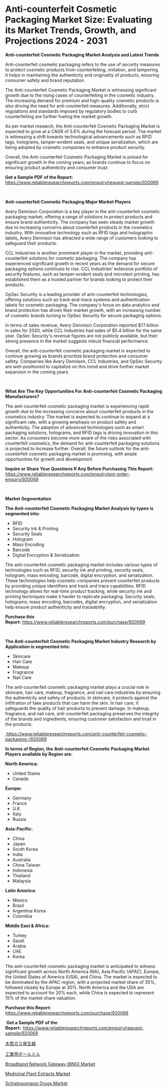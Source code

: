 <p><h1>Anti-counterfeit Cosmetic Packaging Market Size: Evaluating its Market Trends, Growth, and Projections 2024 - 2031</h1></p><p><strong>Anti-counterfeit Cosmetic Packaging Market Analysis and Latest Trends</strong></p>
<p><p>Anti-counterfeit cosmetic packaging refers to the use of security measures to protect cosmetic products from counterfeiting, imitation, and tampering. It helps in maintaining the authenticity and originality of products, ensuring consumer safety and brand reputation.</p><p>The Anti-counterfeit Cosmetic Packaging Market is witnessing significant growth due to the rising cases of counterfeiting in the cosmetic industry. The increasing demand for premium and high-quality cosmetic products is also driving the need for anti-counterfeit measures. Additionally, strict regulations and standards imposed by regulatory bodies to curb counterfeiting are further fueling the market growth.</p><p>As per market research, the Anti-counterfeit Cosmetic Packaging Market is expected to grow at a CAGR of 5.6% during the forecast period. The market is witnessing a shift towards technological advancements such as RFID tags, holograms, tamper-evident seals, and unique serialization, which are being adopted by cosmetic companies to enhance product security.</p><p>Overall, the Anti-counterfeit Cosmetic Packaging Market is poised for significant growth in the coming years, as brands continue to focus on ensuring product authenticity and consumer trust.</p></p>
<p><strong>Get a Sample PDF of the Report:&nbsp;</strong> <a href="https://www.reliableresearchreports.com/enquiry/request-sample/920069">https://www.reliableresearchreports.com/enquiry/request-sample/920069</a></p>
<p>&nbsp;</p>
<p><strong>Anti-counterfeit Cosmetic Packaging Major Market Players</strong></p>
<p><p>Avery Dennison Corporation is a key player in the anti-counterfeit cosmetic packaging market, offering a range of solutions to protect products and ensure brand authenticity. The company has seen steady market growth due to increasing concerns about counterfeit products in the cosmetics industry. With innovative technology such as RFID tags and holographic labels, Avery Dennison has attracted a wide range of customers looking to safeguard their products.</p><p>CCL Industries is another prominent player in the market, providing anti-counterfeit solutions for cosmetic packaging. The company has experienced significant growth in recent years as the demand for secure packaging options continues to rise. CCL Industries' extensive portfolio of security features, such as tamper-evident seals and microtext printing, has established them as a trusted partner for brands looking to protect their products.</p><p>OpSec Security is a leading provider of anti-counterfeit technologies, offering solutions such as track-and-trace systems and authentication labels for cosmetic packaging. The company's focus on data analytics and brand protection has driven their market growth, with an increasing number of cosmetic brands turning to OpSec Security for secure packaging options.</p><p>In terms of sales revenue, Avery Dennison Corporation reported $7.1 billion in sales for 2020, while CCL Industries had sales of $5.4 billion for the same year. OpSec Security's revenue figures are not publicly available, but their strong presence in the market suggests robust financial performance.</p><p>Overall, the anti-counterfeit cosmetic packaging market is expected to continue growing as brands prioritize brand protection and consumer safety. Companies like Avery Dennison, CCL Industries, and OpSec Security are well-positioned to capitalize on this trend and drive further market expansion in the coming years.</p></p>
<p>&nbsp;</p>
<p><strong>What Are The Key Opportunities For Anti-counterfeit Cosmetic Packaging Manufacturers?</strong></p>
<p><p>The anti-counterfeit cosmetic packaging market is experiencing rapid growth due to the increasing concerns about counterfeit products in the cosmetics industry. The market is expected to continue to expand at a significant rate, with a growing emphasis on product safety and authenticity. The adoption of advanced technologies such as smart packaging solutions, holograms, and RFID tags is driving innovation in this sector. As consumers become more aware of the risks associated with counterfeit cosmetics, the demand for anti-counterfeit packaging solutions is projected to increase further. Overall, the future outlook for the anti-counterfeit cosmetic packaging market is promising, with ample opportunities for growth and development.</p></p>
<p><strong>Inquire or Share Your Questions If Any Before Purchasing This Report:</strong> <a href="https://www.reliableresearchreports.com/enquiry/pre-order-enquiry/920069">https://www.reliableresearchreports.com/enquiry/pre-order-enquiry/920069</a></p>
<p>&nbsp;</p>
<p><strong>Market Segmentation</strong></p>
<p><strong>The Anti-counterfeit Cosmetic Packaging Market Analysis by types is segmented into:</strong></p>
<p><ul><li>RFID</li><li>Security Ink & Printing</li><li>Security Seals</li><li>Hologram</li><li>Mass Encoding</li><li>Barcode</li><li>Digital Encryption & Serialization</li></ul></p>
<p><p>The anti-counterfeit cosmetic packaging market includes various types of technologies such as RFID, security ink and printing, security seals, hologram, mass encoding, barcode, digital encryption, and serialization. These technologies help cosmetic companies prevent counterfeit products by providing unique identifiers and track and trace capabilities. RFID technology allows for real-time product tracking, while security ink and printing techniques make it harder to replicate packaging. Security seals, holograms, mass encoding, barcodes, digital encryption, and serialization help ensure product authenticity and traceability.</p></p>
<p><strong>Purchase this Report:&nbsp;</strong><a href="https://www.reliableresearchreports.com/purchase/920069">https://www.reliableresearchreports.com/purchase/920069</a></p>
<p>&nbsp;</p>
<p><strong>The Anti-counterfeit Cosmetic Packaging Market Industry Research by Application is segmented into:</strong></p>
<p><ul><li>Skincare</li><li>Hair Care</li><li>Makeup</li><li>Fragrance</li><li>Nail Care</li></ul></p>
<p><p>The anti-counterfeit cosmetic packaging market plays a crucial role in skincare, hair care, makeup, fragrance, and nail care industries by ensuring the authenticity and safety of products. In skincare, it protects against the infiltration of fake products that can harm the skin. In hair care, it safeguards the quality of hair products to prevent damage. In makeup, fragrance, and nail care, anti-counterfeit packaging preserves the integrity of the brands and ingredients, ensuring customer satisfaction and trust in the products.</p></p>
<p><a href="https://www.reliableresearchreports.com/anti-counterfeit-cosmetic-packaging-r920069">&nbsp;https://www.reliableresearchreports.com/anti-counterfeit-cosmetic-packaging-r920069</a></p>
<p><strong>In terms of Region, the Anti-counterfeit Cosmetic Packaging Market Players available by Region are:</strong></p>
<p>
    <p> <strong> North America: </strong>
        <ul>
            <li>United States</li>
            <li>Canada</li>
        </ul>
        </p> 
    <p> <strong> Europe: </strong>
        <ul>
            <li>Germany</li>
            <li>France</li>
            <li>U.K.</li>
            <li>Italy</li>
            <li>Russia</li>
        </ul>
        </p> 
    <p> <strong> Asia-Pacific: </strong>
        <ul>
            <li>China</li>
            <li>Japan</li>
            <li>South Korea</li>
            <li>India</li>
            <li>Australia</li>
            <li>China Taiwan</li>
            <li>Indonesia</li>
            <li>Thailand</li>
            <li>Malaysia</li>
        </ul>
        </p> 
    <p> <strong> Latin America: </strong>
        <ul>
            <li>Mexico</li>
            <li>Brazil</li>
            <li>Argentina Korea</li>
            <li>Colombia</li>
        </ul>
        </p> 
    <p> <strong> Middle East & Africa: </strong>
        <ul>
            <li>Turkey</li>
            <li>Saudi</li>
            <li>Arabia</li>
            <li>UAE</li>
            <li>Korea</li>
        </ul>
    </p>
    </p>
<p><p>The anti-counterfeit cosmetic packaging market is anticipated to witness significant growth across North America (NA), Asia Pacific (APAC), Europe, the United States of America (USA), and China. The market is expected to be dominated by the APAC region, with a projected market share of 35%, followed closely by Europe at 30%. North America and the USA are expected to account for 20% each, while China is expected to represent 15% of the market share valuation.</p></p>
<p><strong>Purchase this Report: </strong><a href="https://www.reliableresearchreports.com/purchase/920069">https://www.reliableresearchreports.com/purchase/920069</a></p>
<p>&nbsp;<strong>Get a Sample PDF of the Report:&nbsp;&nbsp;</strong><a href="https://www.reliableresearchreports.com/enquiry/request-sample/920069">https://www.reliableresearchreports.com/enquiry/request-sample/920069</a></p>
<p><strong></strong></p>
<p><p><a href="https://github.com/tubbs463/Market-Research-Report-List-1/blob/main/566495961241.md">木質ガス発生器</a></p><p><a href="https://github.com/decker5351/Market-Research-Report-List-1/blob/main/283450861240.md">工業用ボールミル</a></p><p><a href="https://github.com/MaraKoelpin2023/Market-Research-Report-List-1/blob/main/broadband-network-gateway-bng-market.md">Broadband Network Gateway (BNG) Market</a></p><p><a href="https://www.linkedin.com/pulse/medicinal-plant-extracts-market-report-reveals-latest-trends-18tze">Medicinal Plant Extracts Market</a></p><p><a href="https://www.linkedin.com/pulse/schistosomiasis-drugs-market-trends-analysis-forecasted-period-azjqe">Schistosomiasis Drugs Market</a></p></p>
